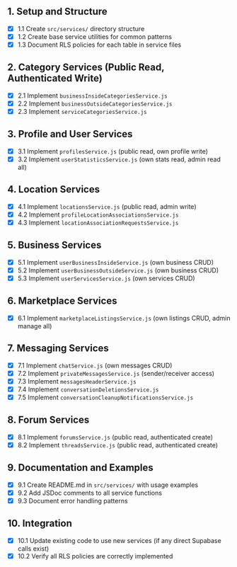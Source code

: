 ## 1. Setup and Structure

- [x] 1.1 Create `src/services/` directory structure
- [x] 1.2 Create base service utilities for common patterns
- [x] 1.3 Document RLS policies for each table in service files

## 2. Category Services (Public Read, Authenticated Write)

- [x] 2.1 Implement `businessInsideCategoriesService.js`
- [x] 2.2 Implement `businessOutsideCategoriesService.js`
- [x] 2.3 Implement `serviceCategoriesService.js`

## 3. Profile and User Services

- [x] 3.1 Implement `profilesService.js` (public read, own profile write)
- [x] 3.2 Implement `userStatisticsService.js` (own stats read, admin read all)

## 4. Location Services

- [x] 4.1 Implement `locationsService.js` (public read, admin write)
- [x] 4.2 Implement `profileLocationAssociationsService.js`
- [x] 4.3 Implement `locationAssociationRequestsService.js`

## 5. Business Services

- [x] 5.1 Implement `userBusinessInsideService.js` (own business CRUD)
- [x] 5.2 Implement `userBusinessOutsideService.js` (own business CRUD)
- [x] 5.3 Implement `userServicesService.js` (own services CRUD)

## 6. Marketplace Services

- [x] 6.1 Implement `marketplaceListingsService.js` (own listings CRUD, admin manage all)

## 7. Messaging Services

- [x] 7.1 Implement `chatService.js` (own messages CRUD)
- [x] 7.2 Implement `privateMessagesService.js` (sender/receiver access)
- [x] 7.3 Implement `messagesHeaderService.js`
- [x] 7.4 Implement `conversationDeletionsService.js`
- [x] 7.5 Implement `conversationCleanupNotificationsService.js`

## 8. Forum Services

- [x] 8.1 Implement `forumsService.js` (public read, authenticated create)
- [x] 8.2 Implement `threadsService.js` (public read, authenticated create)

## 9. Documentation and Examples

- [x] 9.1 Create README.md in `src/services/` with usage examples
- [x] 9.2 Add JSDoc comments to all service functions
- [x] 9.3 Document error handling patterns

## 10. Integration

- [x] 10.1 Update existing code to use new services (if any direct Supabase calls exist)
- [x] 10.2 Verify all RLS policies are correctly implemented
